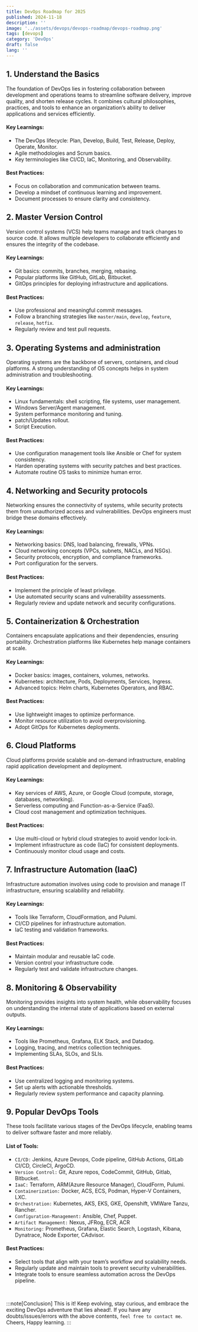 ```yaml
---
title: DevOps Roadmap for 2025
published: 2024-11-18
description: ''
image: '../assets/devops/devops-roadmap/devops-roadmap.png'
tags: [devops]
category: 'DevOps'
draft: false
lang: ''
---
```

## 1. Understand the Basics
The foundation of DevOps lies in fostering collaboration between development and operations teams to streamline software delivery, improve quality, and shorten release cycles. It combines cultural philosophies, practices, and tools to enhance an organization’s ability to deliver applications and services efficiently.

#### Key Learnings:
- The DevOps lifecycle: Plan, Develop, Build, Test, Release, Deploy, Operate, Monitor.
- Agile methodologies and Scrum basics.
- Key terminologies like CI/CD, IaC, Monitoring, and Observability.

#### Best Practices:
- Focus on collaboration and communication between teams.
- Develop a mindset of continuous learning and improvement.
- Document processes to ensure clarity and consistency.

## 2. Master Version Control
Version control systems (VCS) help teams manage and track changes to source code. It allows multiple developers to collaborate efficiently and ensures the integrity of the codebase.

#### Key Learnings:
- Git basics: commits, branches, merging, rebasing.
- Popular platforms like GitHub, GitLab, Bitbucket.
- GitOps principles for deploying infrastructure and applications.

#### Best Practices:
- Use professional and meaningful commit messages.
- Follow a branching strategies like `master/main`, `develop`, `feature`, `release`, `hotfix`.
- Regularly review and test pull requests.

## 3. Operating Systems and administration
Operating systems are the backbone of servers, containers, and cloud platforms. A strong understanding of OS concepts helps in system administration and troubleshooting.

#### Key Learnings:
- Linux fundamentals: shell scripting, file systems, user management.
- Windows Server/Agent management.
- System performance monitoring and tuning.
- patch/Updates rollout.
- Script Execution.

#### Best Practices:
- Use configuration management tools like Ansible or Chef for system consistency.
- Harden operating systems with security patches and best practices.
- Automate routine OS tasks to minimize human error.
 
## 4. Networking and Security protocols
Networking ensures the connectivity of systems, while security protects them from unauthorized access and vulnerabilities. DevOps engineers must bridge these domains effectively.

#### Key Learnings:
- Networking basics: DNS, load balancing, firewalls, VPNs.
- Cloud networking concepts (VPCs, subnets, NACLs, and NSGs).
- Security protocols, encryption, and compliance frameworks.
- Port configuration for the servers.

#### Best Practices:
- Implement the principle of least privilege.
- Use automated security scans and vulnerability assessments.
- Regularly review and update network and security configurations.
 
## 5. Containerization & Orchestration
Containers encapsulate applications and their dependencies, ensuring portability. Orchestration platforms like Kubernetes help manage containers at scale.

#### Key Learnings:
- Docker basics: images, containers, volumes, networks.
- Kubernetes: architecture, Pods, Deployments, Services, Ingress.
- Advanced topics: Helm charts, Kubernetes Operators, and RBAC.

#### Best Practices:
- Use lightweight images to optimize performance.
- Monitor resource utilization to avoid overprovisioning.
- Adopt GitOps for Kubernetes deployments.
 
## 6. Cloud Platforms
Cloud platforms provide scalable and on-demand infrastructure, enabling rapid application development and deployment.

#### Key Learnings:
- Key services of AWS, Azure, or Google Cloud (compute, storage, databases, networking).
- Serverless computing and Function-as-a-Service (FaaS).
- Cloud cost management and optimization techniques.

#### Best Practices:
- Use multi-cloud or hybrid cloud strategies to avoid vendor lock-in.
- Implement infrastructure as code (IaC) for consistent deployments.
- Continuously monitor cloud usage and costs.
 
## 7. Infrastructure Automation (IaaC)
Infrastructure automation involves using code to provision and manage IT infrastructure, ensuring scalability and reliability.

#### Key Learnings:
- Tools like Terraform, CloudFormation, and Pulumi.
- CI/CD pipelines for infrastructure automation.
- IaC testing and validation frameworks.

#### Best Practices:
- Maintain modular and reusable IaC code.
- Version control your infrastructure code.
- Regularly test and validate infrastructure changes.
 
## 8. Monitoring & Observability
Monitoring provides insights into system health, while observability focuses on understanding the internal state of applications based on external outputs.

#### Key Learnings:
- Tools like Prometheus, Grafana, ELK Stack, and Datadog.
- Logging, tracing, and metrics collection techniques.
- Implementing SLAs, SLOs, and SLIs.

#### Best Practices:
- Use centralized logging and monitoring systems.
- Set up alerts with actionable thresholds.
- Regularly review system performance and capacity planning.
 
## 9. Popular DevOps Tools
These tools facilitate various stages of the DevOps lifecycle, enabling teams to deliver software faster and more reliably.

#### List of Tools:
- `CI/CD:` Jenkins, Azure Devops, Code pipeline, GitHub Actions, GitLab CI/CD, CircleCI, ArgoCD.
- `Version Control:` Git, Azure repos, CodeCommit, GitHub, Gitlab, Bitbucket.
- `IaaC:` Terraform, ARM(Azure Resource Manager), CloudForm, Pulumi.
- `Containerization:` Docker, ACS, ECS, Podman, Hyper-V Containers, LXC.
- `Orchestration:` Kubernetes, AKS, EKS, GKE, Openshift, VMWare Tanzu, Rancher.
- `Configuration-Management:` Ansible, Chef, Puppet.
- `Artifact Management:` Nexus, JFRog, ECR, ACR
- `Monitoring:` Prometheus, Grafana, Elastic Search, Logstash, Kibana, Dynatrace, Node Exporter, CAdvisor.

#### Best Practices:
- Select tools that align with your team’s workflow and scalability needs.
- Regularly update and maintain tools to prevent security vulnerabilities.
- Integrate tools to ensure seamless automation across the DevOps pipeline.
 
<br>

:::note[Conclusion]
This is it! Keep evolving, stay curious, and embrace the exciting DevOps adventure that lies ahead!. If you have any doubts/issues/errors with the above contents, `feel free to contact me`. Cheers, Happy learning.
:::
